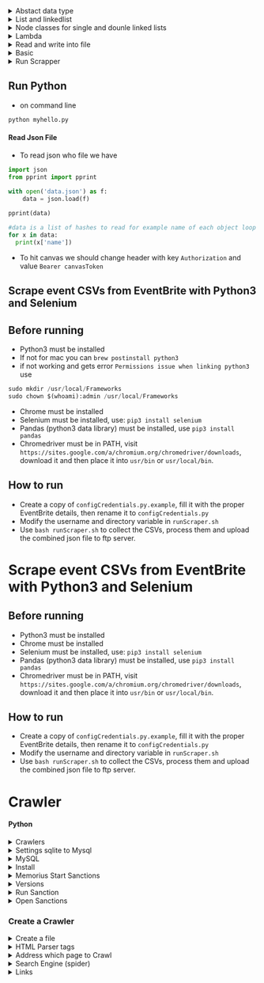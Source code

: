 

<details>
    <summary> Abstact data type </summary>
    
* Abstract Data types ADTs means what kind of data a data structure can hold and what operations are allowed on that data.
* You may create a new ADT and define them or you can use already defined ADTs like linked list. 
* difference between ADT and data structure? Abstract Data Types express ideas about a collection of data. Data Structures implement those ideas using code.
</details>    

<details> 
    <summary> List and linkedlist</summary>

* Python list can contains different types of values
```python
a = [1, true. "amir", 43]
```
* Python uses  `dynamic array` to save data. Dynamic array uses contiguous chunk of memory to store data and save each item in its own slot and index counts from 0. So in Dynamic array we can access directly to memory located the item using an integer as its address. 
* in contrast `Linkedlist` has only a pointer to another node in memory.
* `linkedlist` has `head` to show the entry point. `Head` is just a reference and is not a seperate node and End of linkedlist is a node which points to `none`
* If head referecnce to `none` means empty linkedlist
* Linked lists are recursive DTS because each node points to another collection of nodes
#### When to Use Linked List
* When we want to insert items "in between" other items
* Collection size is unknown
* no need random access
* no concern about memory usage
</details>
<details>
    <summary> Node classes for single and dounle linked lists</summary>
    
*  A node class needs a data and put to none at first we create
```python
class SLLNode:
    def __init__(self, data):
        self.data = data
        self.next = None

     # this method returns a readable anyobjest we have. It returns as string format our self.data
    def __repr__(self):
        return "SLLNode object: data={}".format(self.data)

    def get_data(self):
        """Return the self.data attribute."""
        return self.data

    def set_data(self, new_data):
        """Replace the existing value of the self.data attribute with new_data
        parameter."""
        self.data = new_data

    def get_next(self):  
        """Return the self.next attribute"""
        return self.next

    def set_next(self, new_next):
        """Replace the existing value of the self.next attribute with new_next"""
        self.next = new_next

```
* To run this command you can use `python3 -i filename.py` command then
```python
node = SLLNode('apple')
node.get_data()
node.set_data(7)
node2 = SLLNode(9)
node.set_next(node2)
node.get_next()  // return none
```
#### Double LinkedList 
* To have double linked list to traverse the list in both ways
```python
class DLLNode:

    def __init__(self, data):
        self.data = data
        self.next = None
        self.previous = None

    def __repr__(self):
        return "SLLNode object: data={}".format(self.data)

    def get_data(self):
        """Return the self.data attribute."""
        return self.data

    def set_data(self, new_data):
        """Replace the existing value of the self.data attribute with new_data
        parameter."""
        self.data = new_data

    def get_next(self):
        """Return the self.next attribute"""
        return self.next

    def set_next(self, new_next):
        """Replace the existing value of the self.next attribute with new_next
        parameter."""
        self.next = new_next

    def get_previous(self):
        """Return the self.previous attribute"""
        return self.previous

    def set_previous(self, new_previous):
        """Replace the existing value of the self.previous attribute with
        new_previous parameter."""
        self.previous = new_previous
```
</details>

<details>
    <summary> Lambda </summary>

* Lambda is anonymouse functions like
```python
sum = lambda a, b, c: a + b + c
sum(1,2,3) #return 6

```
</details>
<details>
    <summary> Read and write into file </summary>
    
```python
# creating an empty list 
lst = [] 
  
# number of elemetns as input 
n = int(input("Enter number of elements : ")) 
  
# iterating till the range 
for i in range(0, n): 
    ele = int(input()) 
  
    lst.append(ele) # adding the element 
      
print(lst) 
```
* READ inputs in a line 
```python
# number of elements 
n = int(input("Enter number of elements : ")) 
  
# Below line read inputs from user using map() function  
a = list(map(int,input("\nEnter the numbers : ").strip().split()))[:n] 
  
print("\nList is - ", a) 
```
* Read unlimited inputs into array of unknown size
```python
  lst=list(map(int,input().split()))
```
* Write a program that adds two numbers and print the result out 

```
// inputs
3
1 5
3 10
999 -34343
// outputs
6
13
-33344
```
```python
n = int(raw_input())
for _ in xrange(n):
    a, b = map(int, raw_input().strip().split())
    print a + b
```
</details>
<details> 
    <summary> Basic </summary> 

#### Arrays
* To creaet array of a fixed size we can have
```python
>> lst = [None] * 5
>> [None, None, None, None, None]
>> aa = [[0,0]]*2
>> [[0, 0], [0, 0]]
>>  [[0] * (2)] * (2)
>> same result as above
To update an 2d array or matrix
aa[1] = [4,5]    # would update row 2 
aa[1][2] = 4 # does not do what you really expect! 
```
#### Map & Lambda
* Map is a function run on a list as 
```python
r = map(func, seq)
```
* For example
```python
temperatures = (36.5, 37, 37.5, 38, 39)

def celsius(T):
      return (float(5)/9)*(T-32)
      
c = list(map(celsius,temperatures))
```
#### Lambda 
* lambda is an anonymouse function in javascript
* Same map written with lambda
```python
temperatures = (36.5, 37, 37.5, 38, 39)
f = list(map(lambda x: (float(5)/9)*(x-32),temperatures)) 
```
* Also map can go through more than one list as [here](https://www.python-course.eu/python3_lambda.php)

```python
#print in same line
for i in range(len(a)):
    print( a[i], end =" ")

x,y = 10,100
print(x,y)
print("ssa"+str(12)) // convert int to string

// globale variable
globale f // make a variable global even inside a child function
del f     // undefined a variable 

// bitwise 
y = 0x0a
x = 0x02
z = x & y # means binary action
print(f' x as hexa with 2 character is {x:02x} and as binary with 8 charactor is {x:08b}') 
```
*
```python
lst = [('candy','30','100'), ('apple','10','200'), ('baby','20','300')]
lst.sort(key=lambda x:x[1])
print(lst)   
```
#### Functions
```python
def ome(arg1, arg2=1):   //with default value
    print("aa")
    return arg1
ome(1,2)

// function with variable number of args
def me(*args):
    result = 0
    for x in args:
        result += x
    return result

print(me(1,2,3,4)) 
```
#### Conditional
```python
  x,y = 10, 100
    if(x<y):
        print(x,y)
    elif (x>y):
        print(x,y)
    else:
        print(x,y)
/// 
st = "x is bigger than y" if(x>y) else "y is bigger"
```
#### Loops
```python
   while(x<5):
        print(x)
        x +=1
     // for loops 2..4   
    for x in range(2,5):
        print(x)
     games = ["aaa","bbb","ccc","ddd","eee","ffff","ggg"]
     print(games[1])
     print(games[1:6:2])  #print from 1 to 4 indexs as "bbb" "ddd" "ffff"
     i = games.index("aaa") # return 0
     games.append("rrr")    # add to the end
     games.insert(0,"vvv")  # add to index 0
     games.remove("aaa")
     games.pop() # remove from end of the list
     del games(2)
     print(', '.join(games)) #add , between members in array
     len(games)   # size of array
/// Skip the rest of the loop or break
       for x in range(1,10):
        if(x%2 == 0): continue
        print(x)  #prints odd numbers
        
        for x in range(1,10):
        if(x > 4): break
        print(x)  #only 1,2,3 and stop
        
/// geting index and values
     days = ["1","a","sd"]
     for i,d in enumerate(days):
         print(i,d)
```
* Hashes
```python
   hashes = {'a':1, 'b':2, 'c':3, 'd':4}
        hash2 = dict(a=1, b=2, c=3, d=4)
        for k,v in hash2.items():
            print(f'{k}, {v}')
         for k in hash2.keys(): print(k)
         for v in hash2.values(): print(v)
         hash2['f']=5 #assign new value
```
#### Classes
```python
class myclass():
    def method1(self):
        print("mehtod 1")

    def method2(self,somthing):
        print(somthing)

c = myclass()  // create object of the class 
c.method1()    // self refers to current object and never calls
c.method2("sss")

// inherite classes 
class second(myclass): 
      def somemethod(self):
          myclass.method1(self)
          print("done!")
          
```
</details>    

<details> 
    <summary> Run Scrapper </summary> 

* Creaet `configCredentials.py` from `configCredentialsExample.py` providing username and passwords for eventbrite
* change username to `username=anabaei` at `runScraper.sh` then run
```javacript
bash runScraper.sh
```

</details> 

## Run Python 

* on command line 
```python
python myhello.py
```
#### Read Json File
* To read json who file we have
```python
import json 
from pprint import pprint

with open('data.json') as f:
    data = json.load(f)
    
pprint(data)
```
```python
#data is a list of hashes to read for example name of each object loop through as
for x in data:
  print(x['name'])
```
* To hit canvas we should change header with key `Authorization` and value `Bearer canvasToken`

## Scrape event CSVs from EventBrite with Python3 and Selenium

## Before running
- Python3 must be installed
- If not for mac you can `brew postinstall python3`
- if not working and gets error `Permissions issue when linking python3` use
```python
sudo mkdir /usr/local/Frameworks
sudo chown $(whoami):admin /usr/local/Frameworks
```
- Chrome must be installed
- Selenium must be installed, use: `pip3 install selenium`
- Pandas (python3 data library) must be installed, use `pip3 install pandas`
- Chromedriver must be in PATH, visit `https://sites.google.com/a/chromium.org/chromedriver/downloads`, download it and then place it into `usr/bin` or `usr/local/bin`.

## How to run
- Create a copy of `configCredentials.py.example`, fill it with the proper EventBrite details, then rename it to `configCredentials.py`
- Modify the username and directory variable in `runScraper.sh`
- Use `bash runScraper.sh` to collect the CSVs, process them and upload the combined json file to ftp server.

# Scrape event CSVs from EventBrite with Python3 and Selenium

## Before running
- Python3 must be installed
- Chrome must be installed
- Selenium must be installed, use: `pip3 install selenium`
- Pandas (python3 data library) must be installed, use `pip3 install pandas`
- Chromedriver must be in PATH, visit `https://sites.google.com/a/chromium.org/chromedriver/downloads`, download it and then place it into `usr/bin` or `usr/local/bin`.

## How to run
- Create a copy of `configCredentials.py.example`, fill it with the proper EventBrite details, then rename it to `configCredentials.py`
- Modify the username and directory variable in `runScraper.sh`
- Use `bash runScraper.sh` to collect the CSVs, process them and upload the combined json file to ftp server.

# Crawler
#### Python

<details>
      <summary> Crawlers </summary>

* Speed up crawling [link](https://stackoverflow.com/questions/8888454/where-to-store-web-crawler-data)
* Crawlers
```python

```
</details>

<details>
      <summary> Settings sqlite to Mysql </summary>


* To change from sqlite to mysql got to `/user/local/lib/python3.7/site-packages/memorious-0.7.20-py3.7.egg/memorious/settings.py`

```python
#DATASTORE_FILE = os.path.join(BASE_PATH, 'datastore.sqlite3')
#DATASTORE_URI = env('DATASTORE_URI', 'sqlite:///%s' % 'datastore.sqlite3')
to 
DATASTORE_URI = env('DATASTORE_URI', 'mysql+pymysql://root:password@localhost/aml')
```
where root is our username and password is our password and aml is our database name
* Common Error install pymsql for the specific version of python as well
```python
pip install pymysql   // if you use python2
pip3 install pymysql  //if you use python3
```
* Notice: in order to know which python are you  when run `memorious run crawl` it shows on top 
* `gb_coh_disqualified` gave error

</details>

<details>
      <summary> MySQL </summary>

* Show all attributes from a table
```mysql
SHOW COLUMNS FROM table_name;
OR 
Describe table;
```
* display attributes from tables
```mysql
select id from table_name;
show tables;
```
</details>

<details>
      <summary> Install </summary>

* Use this [link](https://www.slothparadise.com/how-to-install-django-on-mac/)
```java
brew install python3
```
* If error happen
```java
sudo chown -R $(whoami) $(brew --prefix)/*
sudo install -d -o $(whoami) -g admin /usr/local/Frameworks
```

```java
python3
sudo easy_install pip
sudo pip install virtualenv
virtualenv thanos
```
* Then track to it
```java
cd thanos
sudo pip install Django
```
* If error happen
```java
curl https://bootstrap.pypa.io/get-pip.py | python
pip install --upgrade setuptools
```
* Create Project Blog use [this](https://www.youtube.com/watch?v=pjkZCQTfneQ) 
```java
django-admin.py startproject blog
cd blog 
python manage.py runserver
```
Then check the port 8000 as `http://127.0.0.1:8000`

</details>

<details>
      <summary> Memorius  Start Sanctions</summary>
 
* Git clone from [here](https://github.com/alephdata/memorious) 
* Then make sure the version of python u are using and then if you want use mysql change this
```java
`/user/local/lib/python3.7/site-packages/memorious-0.7.20-py3.7.egg/memorious/settings.py`
```
as when `aml` is our database name and root and passwords are user and password for mysql
```java
DATASTORE_URI = env('DATASTORE_URI', 'mysql+pymysql://root:password@localhost/aml')
```
* now it is ready to run it as 
* A [link](https://github.com/alephdata/memorious)
```python
memorious list
memorious run crawl_name
```
</details>

<details>
      <summary> Versions </summary>
      
  * To find a file in command line
  ```java
  sudo find . -name "SQLALCHEMY_DATABASE_URI"
  ```
  * Change version got to ~/.bash_profile and edit it as 
  ```java
    alias python='python2'
  ```
  </details>  
  
  <details>
      <summary> Run Sanction </summary>
 
 * First make sure that you using python 3 
```java
/// rm if python2 
$ brew rm python 
$ rm -rf /usr/local/opt/python
$ brew prune 
$ brew install python3
```
 * 
```java   
  python setup.py --help-commands
  python setup.py build
  python setup.py install
  memorious list
  memorious run crawler_name
```  
   </details>  
   <details>
      <summary> Open Sanctions </summary>
   
   * [open sanctions](https://github.com/alephdata/opensanctions)
   * After cloning 
 ```python
 python3 setup.py --help-commands
 ```
   </details>
   
### Create a Crawler 

<details>
      <summary> Create a file </summary>
      
* followed [this](https://www.youtube.com/watch?v=Eis9vu4XiNI)      
```python      
import os
def create_project_dir(directory):
    if not os.path.exists(directory):
       print('Creating Project'+ directory)
       os.makedirs(directory)
       
create_project_dir('thenewboston2')       
```
</details>

<details>
      <summary> HTML Parser tags </summary>
     
* Html parser allows to read pages as here. It is go through the feed and everytime saw a tag it prints it out!
* Remember it is python 3
```python
from html.parser import HTMLParser
from urllib import parse 
class LinkFinder(HTMLParser):

    def __init__(self):
         super().__init__() 
 
    def error(self, message):
        pass
   

    def handle_starttag(self, tag, attrs):
        print(tag)


finder = LinkFinder()
finder.feed(
    '<html><head> aaaaa </head><body>bbbb <h1>hhh 111</h1></body></html>'
)
```
</details> 

<details>
      <summary> Address which page to Crawl </summary>
      
* Queue keeps all hyper links inside page 
```python
def create_data_files(project_name, base_url):
    queue = project_name + '/queue.txt'
    crawled = project_name + '/crawled.txt'
    if not os.path.isfile(queue): 
           write_file(queue, base_url)
    if not os.path.isfile(crawled): 
           write_file(crawled, '')

## Create a new file
def write_file(path, data):
    f = open(path, 'w')
    f.write(data)
    f.close()
 
Then to call it we have 
create_data_files(
  'thenewboston', 'https://eli17.herokuapp.com/'     
)
```
</details>
 <details>
      <summary> Search Engine (spider) </summary>

* 
</details>     


 <details>
      <summary> Links </summary>
      
  * [SQLAlchemy](https://github.com/zzzeek/sqlalchemy)
  * [MySQL DBAPI](https://docs.sqlalchemy.org/en/latest/dialects/mysql.html#module-sqlalchemy.dialects.mysql.mysqldb)
  * [build crawler](https://memorious.readthedocs.io/en/latest/buildingcrawler.html)

</details>


